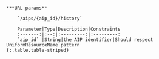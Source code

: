     ***URL params**

        `/aips/{aip_id}/history`

        Parameter|Type|Description|Constraints
        :-------:|:--:|:---------:|:---------:
        `aip_id` |String|the AIP identifier|Should respect UniformResourceName pattern
    {:.table.table-striped}

